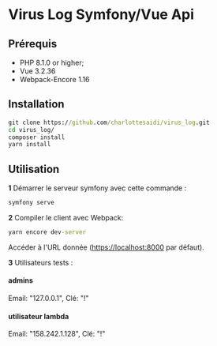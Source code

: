 Virus Log Symfony/Vue Api
========================

Prérequis
------------

* PHP 8.1.0 or higher;
* Vue 3.2.36
* Webpack-Encore 1.16

Installation
------------

```cmd
git clone https://github.com/charlottesaidi/virus_log.git
cd virus_log/
composer install
yarn install
```

Utilisation
-----

**1** Démarrer le serveur symfony avec cette commande :

```cmd
symfony serve
```

**2** Compiler le client avec Webpack:
```cmd
yarn encore dev-server
```

Accéder à l'URL donnée (<https://localhost:8000> par défaut).

**3** Utilisateurs tests :
#### admins
Email: "127.0.0.1", Clé: "!" 
#### utilisateur lambda
Email: "158.242.1.128", Clé: "!"  

[1]: https://symfony.com/doc/current/best_practices.html
[2]: https://symfony.com/doc/current/setup.html#technical-requirements
[3]: https://symfony.com/download
[4]: https://symfony.com/book
